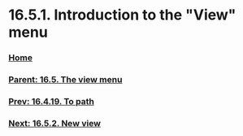 # 16.5.1. Introduction to the "View" menu

### [Home](./00-home.md)
### [Parent: 16.5. The view menu](./16-05-00-the-view-menu.md)
### [Prev: 16.4.19. To path](./16-04-19-to-path.md)
### [Next: 16.5.2. New view](./16-05-02-new-view.md)
